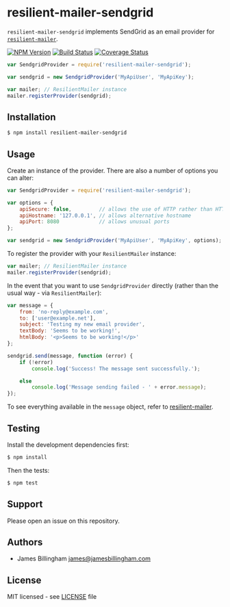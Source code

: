 # resilient-mailer-sendgrid

`resilient-mailer-sendgrid` implements SendGrid as an email provider for
[`resilient-mailer`](//github.com/billinghamj/resilient-mailer).

[![NPM Version](https://img.shields.io/npm/v/resilient-mailer-sendgrid.svg?style=flat)](//www.npmjs.org/package/resilient-mailer-sendgrid)
[![Build Status](https://img.shields.io/travis/billinghamj/resilient-mailer-sendgrid.svg?style=flat)](//travis-ci.org/billinghamj/resilient-mailer-sendgrid)
[![Coverage Status](https://img.shields.io/coveralls/billinghamj/resilient-mailer-sendgrid.svg?style=flat)](//coveralls.io/r/billinghamj/resilient-mailer-sendgrid)

```js
var SendgridProvider = require('resilient-mailer-sendgrid');

var sendgrid = new SendgridProvider('MyApiUser', 'MyApiKey');

var mailer; // ResilientMailer instance
mailer.registerProvider(sendgrid);
```

## Installation

```bash
$ npm install resilient-mailer-sendgrid
```

## Usage

Create an instance of the provider. There are also a number of options you can
alter:

```js
var SendgridProvider = require('resilient-mailer-sendgrid');

var options = {
	apiSecure: false,         // allows the use of HTTP rather than HTTPS
	apiHostname: '127.0.0.1', // allows alternative hostname
	apiPort: 8080             // allows unusual ports
};

var sendgrid = new SendgridProvider('MyApiUser', 'MyApiKey', options);
```

To register the provider with your `ResilientMailer` instance:

```js
var mailer; // ResilientMailer instance
mailer.registerProvider(sendgrid);
```

In the event that you want to use `SendgridProvider` directly (rather than the
usual way - via `ResilientMailer`):

```js
var message = {
	from: 'no-reply@example.com',
	to: ['user@example.net'],
	subject: 'Testing my new email provider',
	textBody: 'Seems to be working!',
	htmlBody: '<p>Seems to be working!</p>'
};

sendgrid.send(message, function (error) {
	if (!error)
		console.log('Success! The message sent successfully.');

	else
		console.log('Message sending failed - ' + error.message);
});
```

To see everything available in the `message` object, refer to
[resilient-mailer](//github.com/billinghamj/resilient-mailer).

## Testing

Install the development dependencies first:

```bash
$ npm install
```

Then the tests:

```bash
$ npm test
```

## Support

Please open an issue on this repository.

## Authors

- James Billingham <james@jamesbillingham.com>

## License

MIT licensed - see [LICENSE](LICENSE) file
